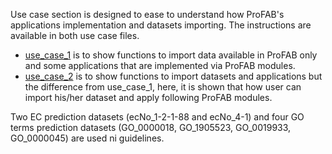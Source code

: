 Use case section is designed to ease to understand how ProFAB's applications implementation and datasets importing. The instructions are available in both use case files.

- [use_case_1](use_case_1.ipynb) is to show functions to import data available in ProFAB only and some applications that are implemented via ProFAB modules.
- [use_case_2](use_case_2.ipynb) is to show functions to import datasets and applications but the difference from use_case_1, here, it is shown that how user can import his/her dataset and apply following ProFAB modules.

Two EC prediction datasets (ecNo_1-2-1-88 and ecNo_4-1) and four GO terms prediction datasets (GO_0000018, GO_1905523, GO_0019933, GO_0000045) are used ni guidelines.
